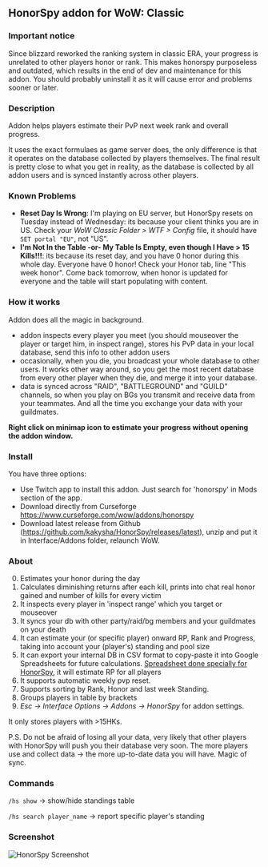 ## HonorSpy addon for WoW: Classic

### Important notice

Since blizzard reworked the ranking system in classic ERA, your progress is unrelated to other players honor or rank.
This makes honorspy purposeless and outdated, which results in the end of dev and maintenance for this addon.
You should probably uninstall it as it will cause error and problems sooner or later.

### Description

Addon helps players estimate their PvP next week rank and overall progress.

It uses the exact formulaes as game server does, the only difference is that it operates on the database collected by players themselves. The final result is pretty close to what you get in reality, as the database is collected by all addon users and is synced instantly across other players.

### Known Problems
- **Reset Day Is Wrong**: I'm playing on EU server, but HonorSpy resets on Tuesday instead of Wednesday: its because your client thinks you are in US. Check your *WoW Classic Folder > WTF > Config* file, it should have `SET portal "EU"`, not "US".
- **I'm Not In the Table -or- My Table Is Empty, even though I Have > 15 Kills!!!**: its because its reset day, and you have 0 honor during this whole day. Everyone have 0 honor! Check your Honor tab, line "This week honor". Come back tomorrow, when honor is updated for everyone and the table will start populating with content.

### How it works
Addon does all the magic in background.

- addon inspects every player you meet (you should mouseover the player or target him, in inspect range), stores his PvP data in your local database, send this info to other addon users
- occasionally, when you die, you broadcast your whole database to other users. It works other way around, so you get the most recent database from every other player when they die, and merge it into your database.
- data is synced across "RAID", "BATTLEGROUND" and "GUILD" channels, so when you play on BGs you transmit and receive data from your teammates. And all the time you exchange your data with your guildmates.

**Right click on minimap icon to estimate your progress without opening the addon window.**

### Install
You have three options:
- Use Twitch app to install this addon. Just search for 'honorspy' in Mods section of the app.
- Download directly from Curseforge https://www.curseforge.com/wow/addons/honorspy
- Download latest release from Github (https://github.com/kakysha/HonorSpy/releases/latest), unzip and put it in Interface/Addons folder, relaunch WoW.

### About

0. Estimates your honor during the day
1. Calculates diminishing returns after each kill, prints into chat real honor gained and number of kills for every victim
2. It inspects every player in 'inspect range' which you target or mouseover
3. It syncs your db with other party/raid/bg members and your guildmates on your death
4. It can estimate your (or specific player) onward RP, Rank and Progress, taking into account your (player's) standing and pool size
5. It can export your internal DB in CSV format to copy-paste it into Google Spreadsheets for future calculations. [Spreadsheet done specially for HonorSpy](https://docs.google.com/spreadsheets/d/1OvZ7PRhrFjRn8IoH8HIPwHfRDEq50uO64YLCsSsjBQc/edit#gid=2113352865), it will estimate RP for all players
6. It supports automatic weekly pvp reset.
7. Supports sorting by Rank, Honor and last week Standing.
8. Groups players in table by brackets
9. *Esc → Interface Options → Addons → HonorSpy* for addon settings.

It only stores players with >15HKs.

P.S. Do not be afraid of losing all your data, very likely that other players with HonorSpy will push you their database very soon. The more players use and collect data -> the more up-to-date data you will have. Magic of sync.

### Commands
`/hs show` -> show/hide standings table

`/hs search player_name` -> report specific player's standing

### Screenshot

![HonorSpy Screenshot](https://habrastorage.org/webt/1j/ca/-z/1jca-zgabr5e2rvg0oujakdmnsa.png)

